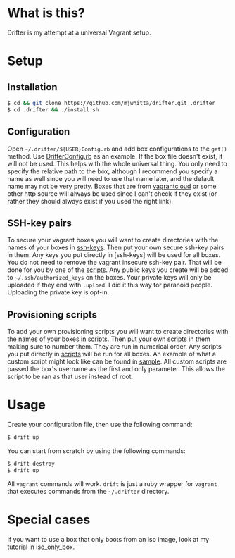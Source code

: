 # What is this?

Drifter is my attempt at a universal Vagrant setup.

# Setup

## Installation

```bash
$ cd && git clone https://github.com/mjwhitta/drifter.git .drifter
$ cd .drifter && ./install.sh
```

## Configuration

Open `~/.drifter/${USER}Config.rb` and add box configurations to the
`get()` method. Use [DrifterConfig.rb](DrifterConfig.rb) as an
example. If the box file doesn't exist, it will not be used. This
helps with the whole universal thing. You only need to specify the
relative path to the box, although I recommend you specify a name as
well since you will need to use that name later, and the default name
may not be very pretty. Boxes that are from [vagrantcloud] or some
other http source will always be used since I can't check if they
exist (or rather they should always exist if you used the right link).

[vagrantcloud]: https://vagrantcloud.com

## SSH-key pairs

To secure your vagrant boxes you will want to create directories with
the names of your boxes in [ssh-keys](ssh-keys). Then put your own
secure ssh-key pairs in them. Any keys you put directly in [ssh-keys]
will be used for all boxes. You do not need to remove the vagrant
insecure ssh-key pair. That will be done for you by one of the
[scripts](scripts/10-authorized_keys.sh). Any public keys you create
will be added to `~/.ssh/authorized_keys` on the boxes. Your private
keys will only be uploaded if they end with `.upload`. I did it this
way for paranoid people. Uploading the private key is opt-in.

## Provisioning scripts

To add your own provisioning scripts you will want to create
directories with the names of your boxes in [scripts](scripts). Then
put your own scripts in them making sure to number them. They are run
in numerical order. Any scripts you put directly in [scripts](scripts)
will be run for all boxes. An example of what a custom script might
look like can be found in [sample](scripts/sample_custom.sh). All
custom scripts are passed the box's username as the first and only
parameter. This allows the script to be ran as that user instead of
root.

# Usage

Create your configuration file, then use the following command:

```bash
$ drift up
```

You can start from scratch by using the following commands:

```bash
$ drift destroy
$ drift up
```

All `vagrant` commands will work. `drift` is just a ruby wrapper for
`vagrant` that executes commands from the `~/.drifter` directory.

# Special cases

If you want to use a box that only boots from an iso image, look at my
tutorial in [iso_only_box](docs/iso_only_box.md).
